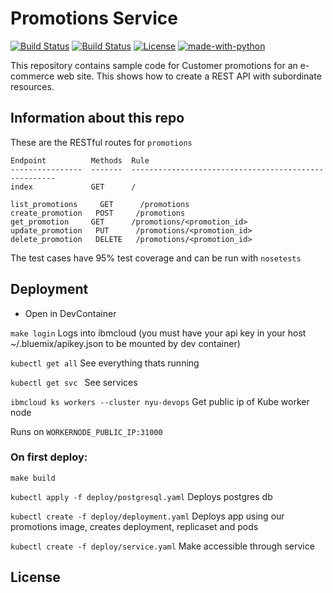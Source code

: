 # Promotions Service
[![Build Status](https://github.com/CSCI-GA-2820-FA22-001/promotions/actions/workflows/tdd.yml/badge.svg)](https://github.com/CSCI-GA-2820-FA22-001/promotions/actions)
[![Build Status](https://github.com/CSCI-GA-2820-FA22-001/promotions/actions/workflows/bdd.yml/badge.svg)](https://github.com/CSCI-GA-2820-FA22-001/promotions/actions)
[![License](https://img.shields.io/badge/License-Apache%202.0-blue.svg)](https://opensource.org/licenses/Apache-2.0)
[![made-with-python](https://img.shields.io/badge/Made%20with-Python-red.svg)](https://www.python.org/)


This repository contains sample code for Customer promotions for an e-commerce web site. This shows how to create a REST API with subordinate resources.


## Information about this repo

These are the RESTful routes for `promotions`
```
Endpoint          Methods  Rule
----------------  -------  -----------------------------------------------------
index             GET      /

list_promotions     GET      /promotions
create_promotion   POST     /promotions
get_promotion     GET      /promotions/<promotion_id>
update_promotion   PUT      /promotions/<promotion_id>
delete_promotion   DELETE   /promotions/<promotion_id>
```

The test cases have 95% test coverage and can be run with `nosetests`


## Deployment

- Open in DevContainer 

`make login` Logs into ibmcloud (you must have your api key in your host ~/.bluemix/apikey.json to be mounted by dev container)

`kubectl get all` See everything thats running

`kubectl get svc ` See services

`ibmcloud ks workers --cluster nyu-devops`  Get public ip of Kube worker node

Runs on `WORKERNODE_PUBLIC_IP:31000`

### On first deploy:
`make build`

`kubectl apply -f deploy/postgresql.yaml` 
Deploys postgres db 

`kubectl create -f deploy/deployment.yaml`		Deploys app using our promotions image, creates deployment, replicaset and pods	

`kubectl create -f deploy/service.yaml` Make accessible through service




## License

